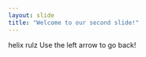 ```yaml
---
layout: slide
title: "Welcome to our second slide!"
---
```

helix rulz
Use the left arrow to go back!
